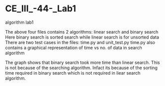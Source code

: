 # CE_III_-44-_Lab1
algorithm lab1

The above four files contains 2 algorithms: linear search and binary search
Here binary search is sorted search while linear search is for unsorted data
There are two test cases in the files: time.py and unit_test.py
time.py also contains a graphical representation of time vs no. of data in search algorithm

The graph shows that binary search took more time than linear search. This is not because of the searching algorithm. Infact its because of the sorting time required in binary search which is not required in liear search algorithm.
